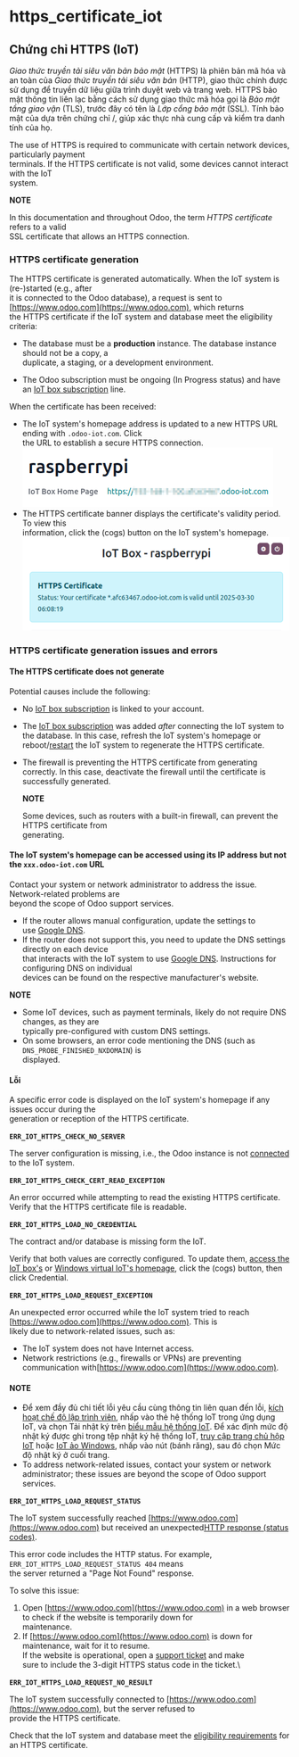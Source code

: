 # https\_certificate\_iot

## Chứng chỉ HTTPS (IoT)

_Giao thức truyền tải siêu văn bản bảo mật_ (HTTPS) là phiên bản mã hóa và an toàn của _Giao thức truyền tải siêu văn bản_ (HTTP), giao thức chính được sử dụng để truyền dữ liệu giữa trình duyệt web và trang web. HTTPS bảo mật thông tin liên lạc bằng cách sử dụng giao thức mã hóa gọi là _Bảo mật tầng giao vận_ (TLS), trước đây có tên là _Lớp cổng bảo mật_ (SSL). Tính bảo mật của dựa trên chứng chỉ /, giúp xác thực nhà cung cấp và kiểm tra danh tính của họ.

The use of HTTPS is required to communicate with certain network devices, particularly payment\
terminals. If the HTTPS certificate is not valid, some devices cannot interact with the IoT\
system.

**NOTE**

In this documentation and throughout Odoo, the term _HTTPS certificate_ refers to a valid\
SSL certificate that allows an HTTPS connection.

### HTTPS certificate generation

The HTTPS certificate is generated automatically. When the IoT system is (re-)started (e.g., after\
it is connected to the Odoo database), a request is sent to [https://www.odoo.com](https://www.odoo.com), which returns\
the HTTPS certificate if the IoT system and database meet the eligibility criteria:

* The database must be a **production** instance. The database instance should not be a copy, a\
  duplicate, a staging, or a development environment.
- The Odoo subscription must be ongoing (In Progress status) and have an [IoT
  box subscription](../../iot.md#iot-iot-iot-subscription) line.

When the certificate has been received:

* The IoT system's homepage address is updated to a new HTTPS URL ending with `.odoo-iot.com`. Click\
  the URL to establish a secure HTTPS connection.![Odoo IoT app IoT box with .odoo-iot.com domain.](../../../../.gitbook/assets/iot-new-domain.png)
* The HTTPS certificate banner displays the certificate's validity period. To view this\
  information, click the (cogs) button on the IoT system's homepage.![IoT box homepage with HTTPS certificate validity date.](../../../../.gitbook/assets/https-valid.png)

### HTTPS certificate generation issues and errors

#### The HTTPS certificate does not generate

Potential causes include the following:

- No [IoT box subscription](../../iot.md#iot-iot-iot-subscription) is linked to your account.
- The [IoT box subscription](../../iot.md#iot-iot-iot-subscription) was added *after* connecting the IoT
  system to the database. In this case, refresh the IoT system's homepage or reboot/[restart](../windows_iot.md#iot-windows-iot-restart) the IoT system to regenerate the HTTPS certificate.
- The firewall is preventing the HTTPS certificate from generating correctly. In this case,
  deactivate the firewall until the certificate is successfully generated.

    **NOTE**

    Some devices, such as routers with a built-in firewall, can prevent the HTTPS certificate from\
    generating.

#### The IoT system's homepage can be accessed using its IP address but not the `xxx.odoo-iot.com` URL

Contact your system or network administrator to address the issue. Network-related problems are\
beyond the scope of Odoo support services.

* If the router allows manual configuration, update the settings to\
  use [Google DNS](https://developers.google.com/speed/public-dns).
* If the router does not support this, you need to update the DNS settings directly on each device\
  that interacts with the IoT system to use [Google DNS](https://developers.google.com/speed/public-dns). Instructions for configuring DNS on individual\
  devices can be found on the respective manufacturer's website.

**NOTE**

* Some IoT devices, such as payment terminals, likely do not require DNS changes, as they are\
  typically pre-configured with custom DNS settings.
* On some browsers, an error code mentioning the DNS (such as `DNS_PROBE_FINISHED_NXDOMAIN`) is\
  displayed.

#### Lỗi

A specific error code is displayed on the IoT system's homepage if any issues occur during the\
generation or reception of the HTTPS certificate.

**`ERR_IOT_HTTPS_CHECK_NO_SERVER`**

The server configuration is missing, i.e., the Odoo instance is not [connected](../connect.md) to
the IoT system.

**`ERR_IOT_HTTPS_CHECK_CERT_READ_EXCEPTION`**

An error occurred while attempting to read the existing HTTPS certificate.\
Verify that the HTTPS certificate file is readable.

**`ERR_IOT_HTTPS_LOAD_NO_CREDENTIAL`**

The contract and/or database is missing form the IoT.

Verify that both values are correctly configured. To update them, [access the IoT box's](../iot_box.md#iot-iot-box-homepage) or [Windows virtual IoT's homepage](../windows_iot.md#iot-windows-iot-homepage),
click the <i class="fa fa-cogs"></i> (cogs) button, then click Credential.

**`ERR_IOT_HTTPS_LOAD_REQUEST_EXCEPTION`**

An unexpected error occurred while the IoT system tried to reach [https://www.odoo.com](https://www.odoo.com). This is\
likely due to network-related issues, such as:

* The IoT system does not have Internet access.
* Network restrictions (e.g., firewalls or VPNs) are preventing communication with[https://www.odoo.com](https://www.odoo.com).

#### NOTE
- Để xem đầy đủ chi tiết lỗi yêu cầu cùng thông tin liên quan đến lỗi, [kích hoạt chế độ lập trình viên](../../developer_mode.md#developer-mode), nhấp vào thẻ hệ thống IoT trong ứng dụng IoT, và chọn Tải nhật ký trên [biểu mẫu hệ thống IoT](../connect.md#iot-connect-iot-form). Để xác định mức độ nhật ký được ghi trong tệp nhật ký hệ thống IoT, [truy cập trang chủ hộp IoT](../windows_iot.md#iot-windows-iot-homepage) hoặc [IoT ảo Windows](../iot_box.md#iot-iot-box-homepage), nhấp vào nút <i class="fa fa-cogs"></i> (bánh răng), sau đó chọn Mức độ nhật ký ở cuối trang.
- To address network-related issues, contact your system or network administrator; these issues
  are beyond the scope of Odoo support services.

**`ERR_IOT_HTTPS_LOAD_REQUEST_STATUS`**

The IoT system successfully reached [https://www.odoo.com](https://www.odoo.com) but received an unexpected[HTTP response (status codes)](https://developer.mozilla.org/en-US/docs/Web/HTTP/Status).

This error code includes the HTTP status. For example, `ERR_IOT_HTTPS_LOAD_REQUEST_STATUS 404` means\
the server returned a "Page Not Found" response.

To solve this issue:

1. Open [https://www.odoo.com](https://www.odoo.com) in a web browser to check if the website is temporarily down for\
   maintenance.
2. If [https://www.odoo.com](https://www.odoo.com) is down for maintenance, wait for it to resume.\
   If the website is operational, open a [support ticket](https://www.odoo.com/help) and make\
   sure to include the 3-digit HTTPS status code in the ticket.\


**`ERR_IOT_HTTPS_LOAD_REQUEST_NO_RESULT`**

The IoT system successfully connected to [https://www.odoo.com](https://www.odoo.com), but the server refused to\
provide the HTTPS certificate.

Check that the IoT system and database meet the [eligibility requirements](https_certificate_iot.md#iot-https-certificate-iot-iot-eligibility) for an HTTPS certificate.
